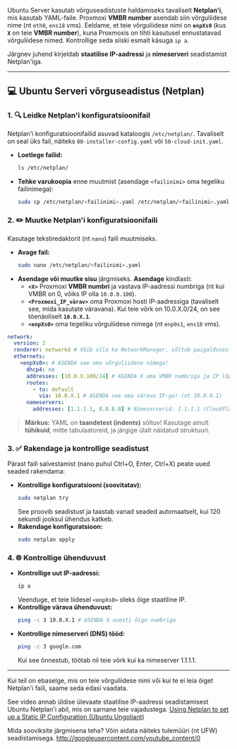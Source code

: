 Ubuntu Server kasutab võrguseadistuste haldamiseks tavaliselt **Netplan'i**, mis kasutab YAML-faile. Proxmoxi **VMBR number** asendab siin võrguliidese nime (nt `eth0`, `ens18` vms). Eeldame, et teie võrguliidese nimi on **`enpXs0`** (kus **`X`** on teie **VMBR number**), kuna Proxmoxis on tihti kasutusel ennustatavad võrguliidese nimed. Kontrollige seda siiski esmalt käsuga `ip a`.

Järgnev juhend kirjeldab **staatilise IP-aadressi** ja **nimeserveri** seadistamist Netplan'iga.

-----

## 💻 Ubuntu Serveri võrguseadistus (Netplan)

### 1\. 🔍 Leidke Netplan'i konfiguratsioonifail

Netplan'i konfiguratsioonifailid asuvad kataloogis `/etc/netplan/`. Tavaliselt on seal üks fail, näiteks `00-installer-config.yaml` või `50-cloud-init.yaml`.

  * **Loetlege failid:**
    ```bash
    ls /etc/netplan/
    ```
  * **Tehke varukoopia** enne muutmist (asendage `<failinimi>` oma tegeliku failinimega):
    ```bash
    sudo cp /etc/netplan/<failinimi>.yaml /etc/netplan/<failinimi>.yaml.bak
    ```

### 2\. ✏️ Muutke Netplan'i konfiguratsioonifaili

Kasutage tekstiredaktorit (nt `nano`) faili muutmiseks.

  * **Avage fail:**
    ```bash
    sudo nano /etc/netplan/<failinimi>.yaml
    ```
  * **Asendage või muutke sisu** järgmiseks. **Asendage** kindlasti:
      * **`<X>`** Proxmoxi **VMBR numbri** ja vastava IP-aadressi numbriga (nt kui VMBR on 0, võiks IP olla `10.0.0.100`).
      * **`<Proxmoxi_IP_värav>`** oma Proxmoxi hosti IP-aadressiga (tavaliselt see, mida kasutate väravana). Kui teie võrk on 10.0.X.0/24, on see tõenäoliselt **`10.0.X.1`**.
      * **`<enpXs0>`** oma tegeliku võrguliidese nimega (nt `enp0s1`, `ens18` vms).

<!-- end list -->

```yaml
network:
  version: 2
  renderer: networkd # Võib olla ka NetworkManager, sõltub paigaldusest
  ethernets:
    <enpXs0>: # ASENDA see oma võrguliidese nimega!
      dhcp4: no
      addresses: [10.0.X.100/24] # ASENDA X oma VMBR numbriga ja IP lõpuosa sobivaga!
      routes:
        - to: default
          via: 10.0.X.1 # ASENDA see oma värava IP-ga! (nt 10.0.0.1)
      nameservers:
        addresses: [1.1.1.1, 8.8.8.8] # Nimeserverid: 1.1.1.1 (Cloudflare) ja tagavaraks 8.8.8.8 (Google)
```

> **Märkus:** YAML on **taandetest (indents)** sõltuv\! Kasutage ainult **tühikuid**, mitte tabulaatoreid, ja järgige ülalt näidatud struktuuri.

### 3\. ✅ Rakendage ja kontrollige seadistust

Pärast faili salvestamist (nano puhul Ctrl+O, Enter, Ctrl+X) peate uued seaded rakendama:

  * **Kontrollige konfiguratsiooni (soovitatav):**
    ```bash
    sudo netplan try
    ```
    See proovib seadistust ja taastab vanad seaded automaatselt, kui 120 sekundi jooksul ühendus katkeb.
  * **Rakendage konfiguratsioon:**
    ```bash
    sudo netplan apply
    ```

### 4\. 🌐 Kontrollige ühenduvust

  * **Kontrollige uut IP-aadressi:**
    ```bash
    ip a
    ```
    Veenduge, et teie liidesel `<enpXs0>` oleks õige staatiline IP.
  * **Kontrollige värava ühenduvust:**
    ```bash
    ping -c 3 10.0.X.1 # ASENDA X uuesti õige numbriga
    ```
  * **Kontrollige nimeserveri (DNS) tööd:**
    ```bash
    ping -c 3 google.com
    ```
    Kui see õnnestub, töötab nii teie võrk kui ka nimeserver 1.1.1.1.

-----

Kui teil on ebaselge, mis on teie võrguliidese nimi või kui te ei leia õiget Netplan'i faili, saame seda edasi vaadata.

See video annab üldise ülevaate staatilise IP-aadressi seadistamisest Ubuntu Netplan'i abil, mis on sarnane teie vajadustega. [Using Netplan to set up a Static IP Configuration (Ubuntu Ungoliant)](https://www.youtube.com/watch?v=dUvgGXY9k6E)

Mida sooviksite järgmisena teha? Võin aidata näiteks tulemüüri (nt UFW) seadistamisega.
http://googleusercontent.com/youtube_content/0
